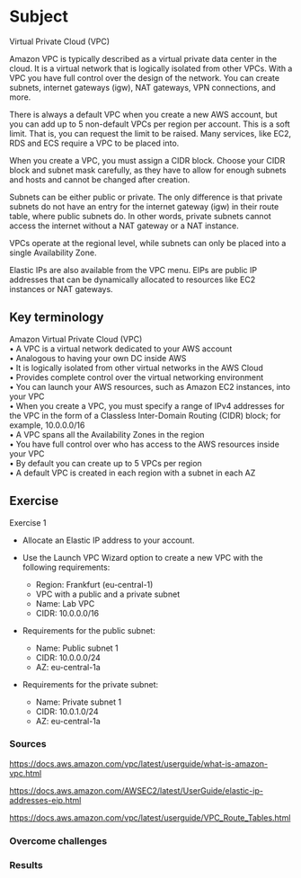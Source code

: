# Subject
Virtual Private Cloud (VPC)

Amazon VPC is typically described as a virtual private data center in the cloud. It is a virtual network that is logically isolated from other VPCs.
With a VPC you have full control over the design of the network. You can create subnets, internet gateways (igw), NAT gateways, VPN connections, and more.

There is always a default VPC when you create a new AWS account, but you can add up to 5 non-default VPCs per region per account. This is a soft limit. That is, you can request the limit to be raised.
Many services, like EC2, RDS and ECS require a VPC to be placed into.

When you create a VPC, you must assign a CIDR block. Choose your CIDR block and subnet mask carefully, as they have to allow for enough subnets and hosts and cannot be changed after creation.

Subnets can be either public or private. The only difference is that private subnets do not have an entry for the internet gateway (igw) in their route table, where public subnets do. In other words, private subnets cannot access the internet without a NAT gateway or a NAT instance.

VPCs operate at the regional level, while subnets can only be placed into a single Availability Zone.

Elastic IPs are also available from the VPC menu. EIPs are public IP addresses that can be dynamically allocated to resources like EC2 instances or NAT gateways.

## Key terminology
Amazon Virtual Private Cloud (VPC)  
• A VPC is a virtual network dedicated to your AWS account  
• Analogous to having your own DC inside AWS  
• It is logically isolated from other virtual networks in the AWS Cloud  
• Provides complete control over the virtual networking environment  
• You can launch your AWS resources, such as Amazon EC2 instances, into your VPC  
• When you create a VPC, you must specify a range of IPv4 addresses for the VPC in the form of a Classless Inter-Domain Routing (CIDR) block; for example, 10.0.0.0/16  
• A VPC spans all the Availability Zones in the region  
• You have full control over who has access to the AWS resources inside your VPC  
• By default you can create up to 5 VPCs per region  
• A default VPC is created in each region with a subnet in each AZ

## Exercise
Exercise 1  
- Allocate an Elastic IP address to your account.
- Use the Launch VPC Wizard option to create a new VPC with the following requirements:
    * Region: Frankfurt (eu-central-1)
    * VPC with a public and a private subnet
    * Name: Lab VPC
    * CIDR: 10.0.0.0/16  

- Requirements for the public subnet:
    * Name: Public subnet 1
    * CIDR: 10.0.0.0/24
    * AZ: eu-central-1a  

- Requirements for the private subnet:
    * Name: Private subnet 1
    * CIDR: 10.0.1.0/24
    * AZ: eu-central-1a  

### Sources
https://docs.aws.amazon.com/vpc/latest/userguide/what-is-amazon-vpc.html  

https://docs.aws.amazon.com/AWSEC2/latest/UserGuide/elastic-ip-addresses-eip.html  

https://docs.aws.amazon.com/vpc/latest/userguide/VPC_Route_Tables.html

### Overcome challenges


### Results